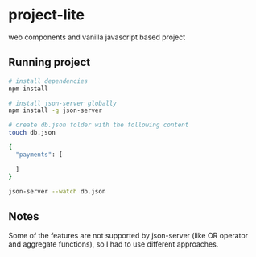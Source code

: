 # project-lite
web components and vanilla javascript based project


## Running project

``` bash
# install dependencies
npm install

# install json-server globally
npm install -g json-server

# create db.json folder with the following content
touch db.json

{
  "payments": [

  ]
}

json-server --watch db.json

```

## Notes

Some of the features are not supported by json-server (like OR operator and aggregate functions), so I had to use different approaches.